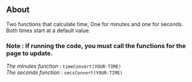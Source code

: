 ## About

Two functions that calculate time, One for minutes and one for seconds. Both times start at a default value.

### Note : If running the code, you must call the functions for the page to update.

<em>The minutes function</em> :  `timeConvert(YOUR-TIME)`
<br>
<em>The seconds function</em> : `secsConvert(YOUR-TIME)`